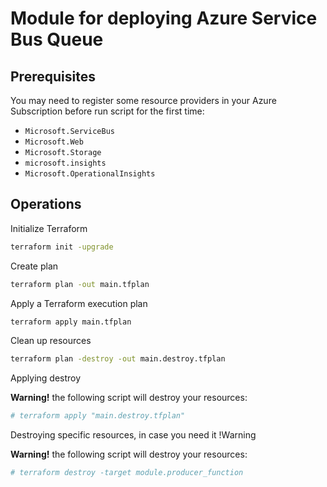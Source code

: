 # Module for deploying Azure Service Bus Queue

## Prerequisites

You may need to register some resource providers in your Azure Subscription before run script for the first time:

- `Microsoft.ServiceBus`
- `Microsoft.Web`
- `Microsoft.Storage`
- `microsoft.insights`
- `Microsoft.OperationalInsights`

## Operations

Initialize Terraform

```bash
terraform init -upgrade
```

Create plan

```bash
terraform plan -out main.tfplan
```

Apply a Terraform execution plan

```bash
terraform apply main.tfplan
```

Clean up resources

```bash
terraform plan -destroy -out main.destroy.tfplan
```

Applying destroy

**Warning!** the following script will destroy your resources:

```bash
# terraform apply "main.destroy.tfplan"
```

Destroying specific resources, in case you need it !Warning

**Warning!** the following script will destroy your resources:

```bash
# terraform destroy -target module.producer_function
```
